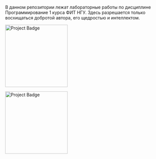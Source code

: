 В данном репозитории лежат лабораторные работы по дисциплине Программирование 1 курса ФИТ НГУ. Здесь разрешается только восхищаться добротой автора, его щедростью и интеллектом.

[<img src="https://img.shields.io/appveyor/build/ptrvsrg/nsu-labs-c?label=last test&logo=appveyor&logoColor=white" alt="Project Badge" width="200">](https://ci.appveyor.com/project/ptrvsrg/nsu-labs-c/history)

[<img src="https://img.shields.io/appveyor/build/ptrvsrg/nsu-labs-c/master?label=master test&logo=appveyor&logoColor=white" alt="Project Badge" width="200">](https://ci.appveyor.com/project/ptrvsrg/nsu-labs-c/history)
